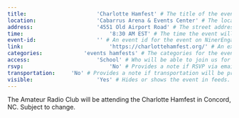 ```yaml
---
title:						'Charlotte Hamfest' # The title of the event.
location:					'Cabarrus Arena & Events Center' # The location or physical building of the event.
address:					'4551 Old Airport Road' # The street address of the event.
time:							'8:30 AM EST' # The time the event will start. Not the departure time.
event-id:					'' # An event id for the event on NinerEngage. If one is not provided the event will attempt to use the link instead.
link:							'https://charlottehamfest.org/' # An external link to the event if it is not being hosted on NinerEngage.
categories:				'events hamfests' # The categories for the event. Meetings should always be 'events meetings'.
access:						'School' # Who will be able to join us for the event. Should be a value of 'Club', 'School', or 'Public'.
rsvp:							'No' # Provides a note if RSVP via email is required.
transportation:		'No' # Provides a note if transportation will be provided.
visible:					'Yes' # Hides or shows the event in feeds.
---
```



The Amateur Radio Club will be attending the Charlotte Hamfest in Concord, NC. Subject to change.